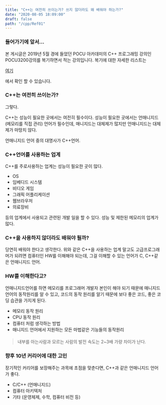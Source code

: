 ```yaml
---
title: "C++는 여전히 쓰이는가? 쓰지 않더라도 왜 배워야 하는가?"
date: "2020-08-05 18:09:00"
draft: false
path: "/cpp/Ref01"
---
```


### 들어가기에 앞서...

본 게시글은 2019년 5월 경에 들었던 POCU 아카데미의 C++ 프로그래밍 강의인 POCU3200강의를 복기하면서  적는 강의입니다.
복기에 대한 자세한 리스트는

[여기]("../POCU3200")

에서 확인 할 수 있습니다.

### C++는 여전히 쓰이는가?

그렇다.

C++는 성능이 필요한 곳에서는 여전히 필수이다.
성능이 필요한 곳에서는 언매니지드 (메모리를 직접 관리) 언어가 필수인데,
매니지드는 대체제가 많지만 언매니지드는 대체제가 마땅치 않다.

언매니지드 언어 중의 대명사가 C++언어.

### C++언어를 사용하는 업계

C++를 주로사용하는 업계는 성능이 필요한 곳이 많다.

- OS
- 임베디드 시스템
- 비디오 게임
- 그래픽 어플리케이션
- 웹브라우저
- 의료장비

등의 업계에서 사용되고 관련된 개발 일을 할 수 있다.
성능 및 제한된 메모리의 업계가 많다.

### C++을 사용하지 않더라도 배워야 될까?

당연히 배워야 한다고 생각한다.
위와 같은 C++을 사용하는 업계 말고도 고급프로그래머가 되려면
컴퓨터인 HW를 이해해야 되는데, 그걸 이해할 수 있는 언어가 C, C++같은
언매니지드 언어.

### HW를 이해한다고?

언매니지드언어를 하면 메모리를 프로그래머 개발자 본인이 해야 되기 때문에
매니지드 언어의 동작원리를 알 수 있고, 코드의 동작 원리를 알기 때문에
보다 좋은 코드, 좋은 코딩 습관을 가지게 된다.

- 메모리 동작 원리
- CPU 동작 원리
- 컴퓨터 처럼 생각하는 방법
- 매니지드 언어에서 지원하는 모든 마법같은 기능들의 동작원리

#### 

> 내부를 아는사람과 모르는 사람의 발전 속도는 2~3배 가량 차이가 난다.



### 향후 10년 커리어에 대한 고민

장기적인 커리어를 보장해주는 과목에 초점을 맞춘다면,
C++과 같은 언매니지드 언어가 좋다.

- C/C++ (언매니지드)
- 컴퓨터 아키텍처
- 기타 (운영체제, 수학, 컴퓨터 비전 등)


